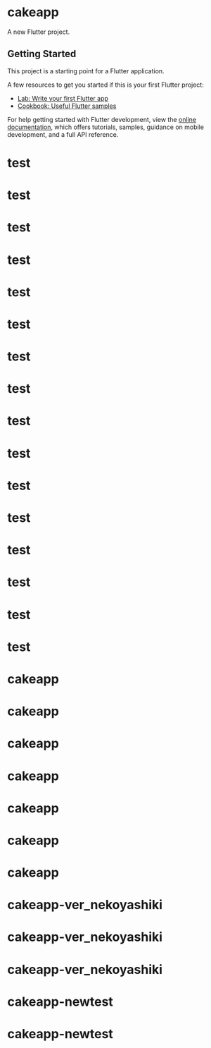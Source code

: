 # cakeapp

A new Flutter project.

## Getting Started

This project is a starting point for a Flutter application.

A few resources to get you started if this is your first Flutter project:

- [Lab: Write your first Flutter app](https://docs.flutter.dev/get-started/codelab)
- [Cookbook: Useful Flutter samples](https://docs.flutter.dev/cookbook)

For help getting started with Flutter development, view the
[online documentation](https://docs.flutter.dev/), which offers tutorials,
samples, guidance on mobile development, and a full API reference.
# test
# test
# test
# test
# test
# test
# test
# test
# test
# test
# test
# test
# test
# test
# test
# test
# cakeapp
# cakeapp
# cakeapp
# cakeapp
# cakeapp
# cakeapp
# cakeapp
# cakeapp-ver_nekoyashiki
# cakeapp-ver_nekoyashiki
# cakeapp-ver_nekoyashiki
# cakeapp-newtest
# cakeapp-newtest

